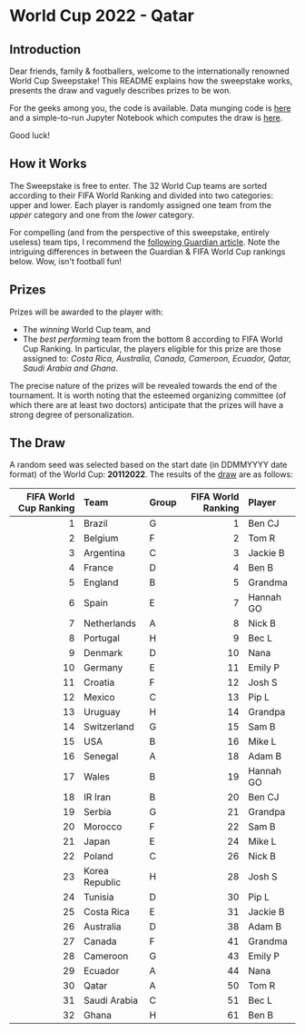 # World Cup 2022 - Qatar

## Introduction

Dear friends, family & footballers, welcome to the internationally renowned World Cup Sweepstake! This README explains how the sweepstake works, presents the draw and vaguely describes prizes to be won.

For the geeks among you, the code is available. Data munging code is [here](https://github.com/benjiebob/WorldCup22_Sweepstake/blob/main/extract_rankings.py) and a simple-to-run Jupyter Notebook which computes the draw is [here](https://github.com/benjiebob/WorldCup22_Sweepstake/blob/main/run_worldcup_draw.ipynb).

Good luck!

## How it Works

The Sweepstake is free to enter. The 32 World Cup teams are sorted according to their FIFA World Ranking and divided into two categories: upper and lower. Each player is randomly assigned one team from the *upper* category and one from the *lower* category.

For compelling (and from the perspective of this sweepstake, entirely useless) team tips, I recommend the [following Guardian article](https://www.theguardian.com/football/2022/jun/15/world-cup-2022-power-rankings-final-32-qatar). Note the intriguing differences in between the Guardian & FIFA World Cup rankings below. Wow, isn't football fun!

## Prizes

Prizes will be awarded to the player with:
- The *winning* World Cup team, and
- The *best performing* team from the bottom 8 according to FIFA World Cup Ranking. In particular, the players eligible for this prize are those assigned to: *Costa Rica, Australia, Canada, Cameroon, Ecuador, Qatar, Saudi Arabia and Ghana*.

The precise nature of the prizes will be revealed towards the end of the tournament. It is worth noting that the esteemed organizing committee (of which there are at least two doctors) anticipate that the prizes will have a strong degree of personalization.

## The Draw

A random seed was selected based on the start date (in DDMMYYYY date format) of the World Cup: **20112022**. The results of the [draw](https://github.com/benjiebob/WorldCup22_Sweepstake/blob/main/run_worldcup_draw.ipynb) are as follows:

|   FIFA World Cup Ranking | Team           | Group   |   FIFA World Ranking | Player    |
|-------------------------:|:---------------|:--------|---------------------:|:----------|
|                        1 | Brazil         | G       |                    1 | Ben CJ    |
|                        2 | Belgium        | F       |                    2 | Tom R     |
|                        3 | Argentina      | C       |                    3 | Jackie B  |
|                        4 | France         | D       |                    4 | Ben B     |
|                        5 | England        | B       |                    5 | Grandma   |
|                        6 | Spain          | E       |                    7 | Hannah GO |
|                        7 | Netherlands    | A       |                    8 | Nick B    |
|                        8 | Portugal       | H       |                    9 | Bec L     |
|                        9 | Denmark        | D       |                   10 | Nana      |
|                       10 | Germany        | E       |                   11 | Emily P   |
|                       11 | Croatia        | F       |                   12 | Josh S    |
|                       12 | Mexico         | C       |                   13 | Pip L     |
|                       13 | Uruguay        | H       |                   14 | Grandpa   |
|                       14 | Switzerland    | G       |                   15 | Sam B     |
|                       15 | USA            | B       |                   16 | Mike L    |
|                       16 | Senegal        | A       |                   18 | Adam B    |
|                       17 | Wales          | B       |                   19 | Hannah GO |
|                       18 | IR Iran        | B       |                   20 | Ben CJ    |
|                       19 | Serbia         | G       |                   21 | Grandpa   |
|                       20 | Morocco        | F       |                   22 | Sam B     |
|                       21 | Japan          | E       |                   24 | Mike L    |
|                       22 | Poland         | C       |                   26 | Nick B    |
|                       23 | Korea Republic | H       |                   28 | Josh S    |
|                       24 | Tunisia        | D       |                   30 | Pip L     |
|                       25 | Costa Rica     | E       |                   31 | Jackie B  |
|                       26 | Australia      | D       |                   38 | Adam B    |
|                       27 | Canada         | F       |                   41 | Grandma   |
|                       28 | Cameroon       | G       |                   43 | Emily P   |
|                       29 | Ecuador        | A       |                   44 | Nana      |
|                       30 | Qatar          | A       |                   50 | Tom R     |
|                       31 | Saudi Arabia   | C       |                   51 | Bec L     |
|                       32 | Ghana          | H       |                   61 | Ben B     |


